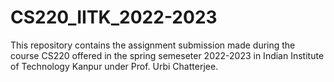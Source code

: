 # CS220_IITK_2022-2023

This repository contains the assignment submission made during the course CS220 offered in the spring semeseter 2022-2023 in Indian Institute of Technology Kanpur under Prof. Urbi Chatterjee.
